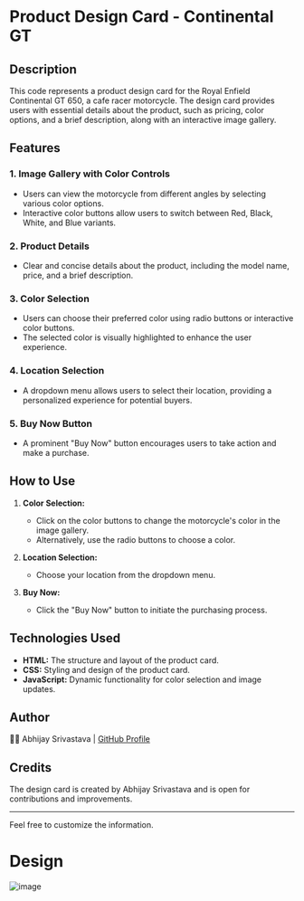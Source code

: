 # Product Design Card - Continental GT

## Description

This code represents a product design card for the Royal Enfield Continental GT 650, a cafe racer motorcycle. The design card provides users with essential details about the product, such as pricing, color options, and a brief description, along with an interactive image gallery.

## Features

### 1. Image Gallery with Color Controls
   - Users can view the motorcycle from different angles by selecting various color options.
   - Interactive color buttons allow users to switch between Red, Black, White, and Blue variants.

### 2. Product Details
   - Clear and concise details about the product, including the model name, price, and a brief description.

### 3. Color Selection
   - Users can choose their preferred color using radio buttons or interactive color buttons.
   - The selected color is visually highlighted to enhance the user experience.

### 4. Location Selection
   - A dropdown menu allows users to select their location, providing a personalized experience for potential buyers.

### 5. Buy Now Button
   - A prominent "Buy Now" button encourages users to take action and make a purchase.

## How to Use

1. **Color Selection:**
   - Click on the color buttons to change the motorcycle's color in the image gallery.
   - Alternatively, use the radio buttons to choose a color.

2. **Location Selection:**
   - Choose your location from the dropdown menu.

3. **Buy Now:**
   - Click the "Buy Now" button to initiate the purchasing process.

## Technologies Used

- **HTML:** The structure and layout of the product card.
- **CSS:** Styling and design of the product card.
- **JavaScript:** Dynamic functionality for color selection and image updates.

## Author

🧑‍💻 Abhijay Srivastava | [GitHub Profile](https://github.com/Abhi1905)

## Credits

The design card is created by Abhijay Srivastava and is open for contributions and improvements.

---

Feel free to customize the information.


# Design 
![image](https://github.com/Abhi1905/Example_design/assets/80200939/19242dd4-625f-48eb-bd62-6bb3dd7cb4e0)
